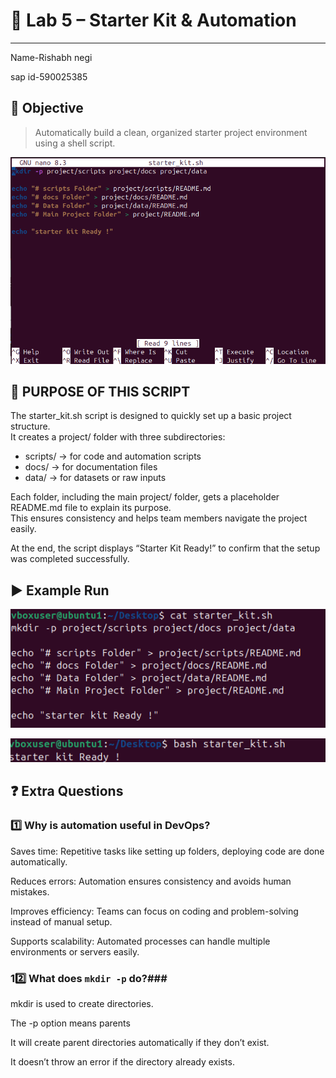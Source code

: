 # 🚀 **Lab 5 – Starter Kit & Automation**

---



Name-Rishabh negi

sap id-590025385


## 🎯 **Objective**
> Automatically build a clean, organized starter project environment using a shell script.

![alt text](image.png)


## 📝 PURPOSE OF THIS SCRIPT


The starter_kit.sh script is designed to quickly set up a basic project structure.  
It creates a project/ folder with three subdirectories:  
- scripts/ → for code and automation scripts  
- docs/ → for documentation files  
- data/ → for datasets or raw inputs  

Each folder, including the main project/ folder, gets a placeholder README.md file to explain its purpose.  
This ensures consistency and helps team members navigate the project easily.  

At the end, the script displays “Starter Kit Ready!” to confirm that the setup was completed successfully.  

## ▶️ **Example Run**

![alt text](<Screenshot 2025-09-09 165020-1.png>)

![alt text](<Screenshot 2025-09-09 165002.png>)

## ❓ **Extra Questions**

###  1️⃣ Why is automation useful in DevOps?

Saves time: Repetitive tasks like setting up folders, deploying code are done automatically.

Reduces errors: Automation ensures consistency and avoids human mistakes.

Improves efficiency: Teams can focus on coding and problem-solving instead of manual setup.

Supports scalability: Automated processes can handle multiple environments or servers easily.

### 1️2️⃣ What does `mkdir -p` do?###

mkdir is used to create directories.

The -p option means parents

It will create parent directories automatically if they don’t exist.

It doesn’t throw an error if the directory already exists.
